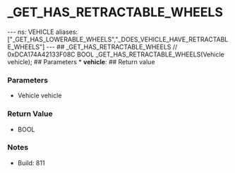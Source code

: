 # _GET_HAS_RETRACTABLE_WHEELS

--- ns: VEHICLE aliases: ["_GET_HAS_LOWERABLE_WHEELS","_DOES_VEHICLE_HAVE_RETRACTABLE_WHEELS"] --- ## _GET_HAS_RETRACTABLE_WHEELS  // 0xDCA174A42133F08C BOOL _GET_HAS_RETRACTABLE_WHEELS(Vehicle vehicle);  ## Parameters * **vehicle**:  ## Return value

### Parameters
* Vehicle vehicle

### Return Value
* BOOL

### Notes
* Build: 811

